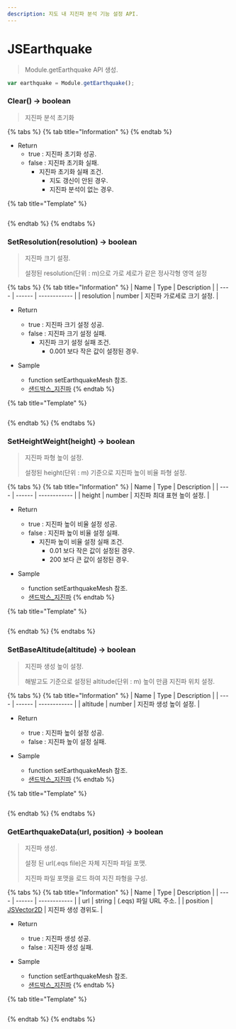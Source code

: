 ```yaml
---
description: 지도 내 지진파 분석 기능 설정 API.
---
```


# JSEarthquake

> Module.getEarthquake API 생성.

```javascript
var earthquake = Module.getEarthquake();
```

### Clear() → boolean

> 지진파 분석 초기화

{% tabs %}
{% tab title="Information" %}
{% endtab %}

* Return
  * true : 지진파 초기화 성공.
  * false : 지진파 초기화 실패.
    * 지진파 초기화 실패 조건.
      * 지도 갱신이 안된 경우.
      * 지진파 분석이 없는 경우.

{% tab title="Template" %}
```javascript
```
{% endtab %}
{% endtabs %}

### SetResolution(resolution) → boolean

> 지진파 크기 설정.
>
> 설정된 resolution(단위 : m)으로 가로 세로가 같은 정사각형 영역 설정

{% tabs %}
{% tab title="Information" %}
| Name | Type   | Description  |
| ---- | ------ | ------------ |
| resolution | number | 지진파 가로세로 크기 설정. |

* Return
  * true : 지진파 크기 설정 성공.
  * false : 지진파 크기 설정 실패.
    * 지진파 크기 설정 실패 조건.
      * 0.001 보다 작은 값이 설정된 경우.

* Sample
  * function setEarthquakeMesh 참조.
  * [샌드박스\_지진파](http://sandbox.dtwincloud.com/code/main.do?id=object_earthquakewave)
{% endtab %}

{% tab title="Template" %}
```javascript
```
{% endtab %}
{% endtabs %}

### SetHeightWeight(height) → boolean

> 지진파 파형 높이 설정.
>
> 설정된 height(단위 : m) 기준으로 지진파 높이 비율 파형 설정.

{% tabs %}
{% tab title="Information" %}
| Name | Type   | Description  |
| ---- | ------ | ------------ |
| height | number | 지진파 최대 표현 높이 설정. |

* Return
  * true : 지진파 높이 비율 설정 성공.
  * false : 지진파 높이 비율 설정 실패.
    * 지진파 높이 비율 설정 실패 조건.
      * 0.01 보다 작은 값이 설정된 경우.
      * 200 보다 큰 값이 설정된 경우.

* Sample
  * function setEarthquakeMesh 참조.
  * [샌드박스\_지진파](http://sandbox.dtwincloud.com/code/main.do?id=object_earthquakewave)
{% endtab %}

{% tab title="Template" %}
```javascript
```
{% endtab %}
{% endtabs %}

### SetBaseAltitude(altitude) → boolean

> 지진파 생성 높이 설정.
>
> 해발고도 기준으로 설정된 altitude(단위 : m) 높이 만큼 지진파 위치 설정.

{% tabs %}
{% tab title="Information" %}
| Name | Type   | Description  |
| ---- | ------ | ------------ |
| altitude | number | 지진파 생성 높이 설정. |

* Return
  * true : 지진파 높이 설정 성공.
  * false : 지진파 높이 설정 실패.

* Sample
  * function setEarthquakeMesh 참조.
  * [샌드박스\_지진파](http://sandbox.dtwincloud.com/code/main.do?id=object_earthquakewave)
{% endtab %}

{% tab title="Template" %}
```javascript
```
{% endtab %}
{% endtabs %}


### GetEarthquakeData(url, position) → boolean

> 지진파 생성.
>
> 설정 된 url(.eqs file)은 자체 지진파 파일 포맷.
>
> 지진파 파일 포맷을 로드 하여 지진 파형을 구성.

{% tabs %}
{% tab title="Information" %}
| Name | Type   | Description  |
| ---- | ------ | ------------ |
| url | string | (.eqs) 파일 URL 주소. |
| position | [JSVector2D](../core/jsvector2d.md) | 지진파 생성 경위도. |

* Return
  * true : 지진파 생성 성공.
  * false : 지진파 생성 실패.

* Sample
  * function setEarthquakeMesh 참조.
  * [샌드박스\_지진파](http://sandbox.dtwincloud.com/code/main.do?id=object_earthquakewave)
{% endtab %}

{% tab title="Template" %}
```javascript
```
{% endtab %}
{% endtabs %}